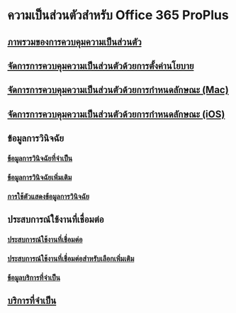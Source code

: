 # ความเป็นส่วนตัวสำหรับ Office 365 ProPlus
## [ภาพรวมของการควบคุมความเป็นส่วนตัว](overview-privacy-controls.md)
## [จัดการการควบคุมความเป็นส่วนตัวด้วยการตั้งค่านโยบาย](manage-privacy-controls.md)
## [จัดการการควบคุมความเป็นส่วนตัวด้วยการกำหนดลักษณะ (Mac)](mac-privacy-preferences.md)
## [จัดการการควบคุมความเป็นส่วนตัวด้วยการกำหนดลักษณะ (iOS)](ios-privacy-preferences.md)

## ข้อมูลการวินิจฉัย
### [ข้อมูลการวินิจฉัยที่จำเป็น](required-diagnostic-data.md)
### [ข้อมูลการวินิจฉัยเพิ่มเติม](optional-diagnostic-data.md)
### [การใช้ตัวแสดงข้อมูลการวินิจฉัย](https://support.office.com/article/cf761ce9-d805-4c60-a339-4e07f3182855)

## ประสบการณ์ใช้งานที่เชื่อมต่อ
### [ประสบการณ์ใช้งานที่เชื่อมต่อ](connected-experiences.md)
### [ประสบการณ์ใช้งานที่เชื่อมต่อสำหรับเลือกเพิ่มเติม](optional-connected-experiences.md)
### [ข้อมูลบริการที่จำเป็น](required-service-data.md)

## [บริการที่จำเป็น](essential-services.md)
